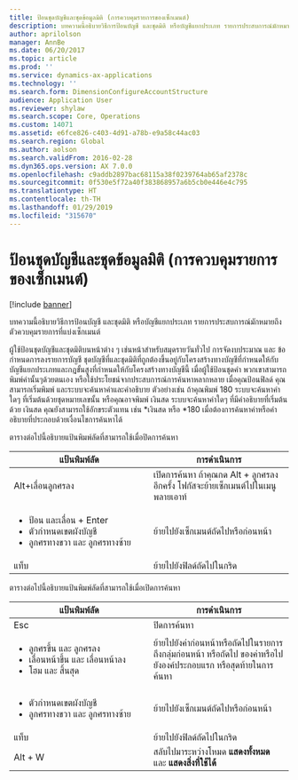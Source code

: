 ```yaml
---
title: ป้อนชุดบัญชีและชุดข้อมูลมิติ (การควบคุมรายการของเซ็กเมนต์)
description: บทความนี้อธิบายวิธีการป้อนบัญชี และชุดมิติ หรือบัญชีแยกประเภท รายการประสบการณ์มักหมายถึงตัวควบคุมรายการที่แบ่งเซ็กเมนต์
author: aprilolson
manager: AnnBe
ms.date: 06/20/2017
ms.topic: article
ms.prod: ''
ms.service: dynamics-ax-applications
ms.technology: ''
ms.search.form: DimensionConfigureAccountStructure
audience: Application User
ms.reviewer: shylaw
ms.search.scope: Core, Operations
ms.custom: 14071
ms.assetid: e6fce826-c403-4d91-a78b-e9a58c44ac03
ms.search.region: Global
ms.author: aolson
ms.search.validFrom: 2016-02-28
ms.dyn365.ops.version: AX 7.0.0
ms.openlocfilehash: c9addb2897bac68115a38f0239764ab65af2378c
ms.sourcegitcommit: 0f530e5f72a40f383868957a6b5cb0e446e4c795
ms.translationtype: HT
ms.contentlocale: th-TH
ms.lasthandoff: 01/29/2019
ms.locfileid: "315670"
---
```

# <a name="enter-account-and-dimension-combinations-segmented-entry-control"></a>ป้อนชุดบัญชีและชุดข้อมูลมิติ (การควบคุมรายการของเซ็กเมนต์)

[!include [banner](../includes/banner.md)]

บทความนี้อธิบายวิธีการป้อนบัญชี และชุดมิติ หรือบัญชีแยกประเภท รายการประสบการณ์มักหมายถึงตัวควบคุมรายการที่แบ่งเซ็กเมนต์

ผู้ใช้ป้อนชุดบัญชีและชุดมิติบนหน้าต่าง ๆ เช่นหน้าสำหรับสมุดรายวันทั่วไป การจัดงบประมาณ และ ข้อกำหนดการลงรายการบัญชี ชุดบัญชีที่และชุดมิติที่ถูกต้องขึ้นอยู่กับโครงสร้างทางบัญชีที่กำหนดให้กับบัญชีแยกประเภทและกฎขั้นสูงที่กำหนดให้กับโครงสร้างทางบัญชีนี้ เมื่อผู้ใช้ป้อนชุดคำ พวกเขาสามารถพิมพ์ค่านั้นๆด้วยตนเอง หรือใช้ประโยชน์จากประสบการณ์การค้นหาหลากหลาย เมื่อคุณป้อนฟิลด์ คุณสามารถเริ่มพิมพ์ และระบบจะค้นหาค่าและคำอธิบาย ตัวอย่างเช่น ถ้าคุณพิมพ์ 180 ระบบจะค้นหาค่าใดๆ ที่เริ่มต้นด้วยชุดหมายเลขนั้น หรือคุณอาจพิมพ์ เงินสด ระบบจะค้นหาค่าใดๆ ที่มีคำอธิบายที่เริ่มต้นด้วย เงินสด คุณยังสามารถใช้อักขระตัวแทน เช่น \*เงินสด หรือ \*180 เมื่อต้องการค้นหาค่าหรือคำอธิบายที่ประกอบด้วยเงื่อนไขการค้นหาได้ 

ตารางต่อไปนี้อธิบายแป้นพิมพ์ลัดที่สามารถใช้เมื่อปิดการค้นหา

<table>
<colgroup>
<col width="50%" />
<col width="50%" />
</colgroup>
<thead>
<tr class="header">
<th>แป้นพิมพ์ลัด</th>
<th>การดำเนินการ</th>
</tr>
</thead>
<tbody>
<tr class="odd">
<td>Alt+เลื่อนลูกศรลง</td>
<td>เปิดการค้นหา ถ้าคุณกด Alt + ลูกศรลงอีกครั้ง โฟกัสจะย้ายเซ็กเมนต์ไปในเมนูพลายเอาท์</td>
</tr>
<tr class="even">
<td><ul>
<li>ป้อน และเลื่อน + Enter</li>
<li>ตัวกำหนดเขตผังบัญชี</li>
<li>ลูกศรทางขวา และ ลูกศรทางซ้าย</li>
</ul></td>
<td>ย้ายไปยังเซ็กเมนต์ถัดไปหรือก่อนหน้า</td>
</tr>
<tr class="odd">
<td>แท็บ</td>
<td>ย้ายไปยังฟิลด์ถัดไปในกริด</td>
</tr>
</tbody>
</table>

ตารางต่อไปนี้อธิบายแป้นพิมพ์ลัดที่สามารถใช้เมื่อเปิดการค้นหา

<table>
<colgroup>
<col width="50%" />
<col width="50%" />
</colgroup>
<thead>
<tr class="header">
<th>แป้นพิมพ์ลัด</th>
<th>การดำเนินการ</th>
</tr>
</thead>
<tbody>
<tr class="odd">
<td>Esc</td>
<td>ปิดการค้นหา</td>
</tr>
<tr class="even">
<td><ul>
<li>ลูกศรขึ้น และ ลูกศรลง</li>
<li>เลื่อนหน้าขึ้น และ เลื่อนหน้าลง</li>
<li>โฮม และ สิ้นสุด</li>
</ul></td>
<td>ย้ายไปยังค่าก่อนหน้าหรือถัดไปในรายการ ถึงกลุ่มก่อนหน้า หรือถัดไป ของค่าหรือไปยังองค์ประกอบแรก หรือสุดท้ายในการค้นหา</td>
</tr>
<tr class="odd">
<td><ul>
<li>ตัวกำหนดเขตผังบัญชี</li>
<li>ลูกศรทางขวา และ ลูกศรทางซ้าย</li>
</ul></td>
<td>ย้ายไปยังเซ็กเมนต์ถัดไปหรือก่อนหน้า</td>
</tr>
<tr class="even">
<td>แท็บ</td>
<td>ย้ายไปยังฟิลด์ถัดไปในกริด</td>
</tr>
<tr class="odd">
<td>Alt + W</td>
<td>สลับไปมาระหว่างโหมด <strong>แสดงทั้งหมด</strong> และ <strong>แสดงสิ่งที่ใช้ได้</strong></td>
</tr>
</tbody>
</table>





